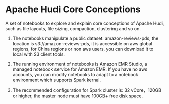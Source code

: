 # Apache Hudi Core Conceptions

A set of notebooks to explore and explain core conceptions of Apache Hudi, such as file layouts, file sizing, compaction, clustering and so on.

1. The notebooks manipulate a public dataset: amazon-reviews-pds, the location is s3://amazon-reviews-pds, it is accessible on aws global regions, for China regions or non aws users, you can download it to local with S3 client tools. 

2. The running environment of notebooks is Amazon EMR Studio, a managed notebook service for Amazon EMR. If you have no aws accounts, you can modify notebooks to adapt to a notebook environment which supports Spark kernal.

3. The recommended configuration for Spark cluster is: 32 vCore，120GB or higher, the master node must have 100GB+ free disk space.